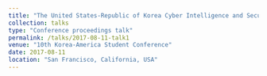 ```yaml
---
title: "The United States-Republic of Korea Cyber Intelligence and Security Agency (CISA)"
collection: talks
type: "Conference proceedings talk"
permalink: /talks/2017-08-11-talk1
venue: "10th Korea-America Student Conference"
date: 2017-08-11
location: "San Francisco, California, USA"
---
```



